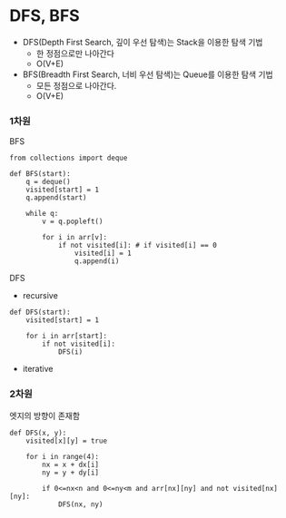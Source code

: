 
# DFS, BFS
- DFS(Depth First Search, 깊이 우선 탐색)는 Stack을 이용한 탐색 기법
  + 한 정점으로만 나아간다
  + O(V+E)
- BFS(Breadth First Search, 너비 우선 탐색)는 Queue를 이용한 탐색 기법
  + 모든 정점으로 나아간다. 
  + O(V+E)

### 1차원

BFS
```
from collections import deque

def BFS(start):
    q = deque()
    visited[start] = 1
    q.append(start)

    while q:
        v = q.popleft()

        for i in arr[v]:
            if not visited[i]: # if visited[i] == 0 
                visited[i] = 1
                q.append(i)
```

DFS
- recursive
```
def DFS(start):
    visited[start] = 1

    for i in arr[start]:
        if not visited[i]:
            DFS(i)
```
- iterative


### 2차원
엣지의 방향이 존재함 
```
def DFS(x, y):
    visited[x][y] = true

    for i in range(4):
        nx = x + dx[i]
        ny = y + dy[i]

        if 0<=nx<n and 0<=ny<m and arr[nx][ny] and not visited[nx][ny]:
            DFS(nx, ny)

```